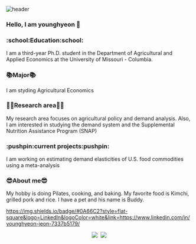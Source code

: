 ![header](https://capsule-render.vercel.app/api?type=wave&color=auto&height=300&section=header&text=Younghyeon%20Jeon&fontSize=90)

### Hello, I am younghyeon 👋


<h3>:school:Education:school:</h3>
I am a third-year Ph.D. student in the Department of Agricultural and Applied Economics at the University of Missouri - Columbia. 

<h3>📚Major📚</h3>
I am styding Agricultural Economics

<h3>👩‍💻Research area👩‍💻</h3>
My research area focuses on agricultural policy and demand analysis. Also, I am interested in studying the demand system and the Supplemental Nutrition Assistance Program (SNAP)

<h3>:pushpin:current projects:pushpin:</h3>
I am working on estimating demand elasticities of U.S. food commodities using a meta-analysis

<h3>😎About me😎</h3>
My hobby is doing Pilates, cooking, and baking. My favorite food is Kimchi, grilled pork and rice. I have a pet and his name is Buddy. 

https://img.shields.io/badge/#0A66C2?style=flat-square&logo=LinkedIn&logoColor=white&link=https://www.linkedin.com/in/younghyeon-jeon-7337b5179/


<p align="center">
<a href="https://www.linkedin.com/in/younghyeon-jeon-7337b5179/"><img src="https://img.shields.io/badge/0A66C2?style=flat-square&logo=LinkedIn&logoColor=white&link=https://www.linkedin.com/in/younghyeon-jeon-7337b5179"/></a>&nbsp
  <a href="https://www.instagram.com/hye_inisfree/"><img src="https://img.shields.io/badge/Instagram-E4405F?style=flat-square&logo=Instagram&logoColor=white&link=https://www.instagram.com/hye_inisfree/"/> 
</p>
